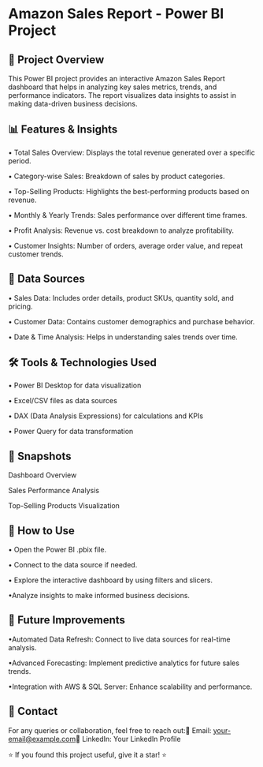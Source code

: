 # Amazon Sales Report - Power BI Project

## 📌 Project Overview

This Power BI project provides an interactive Amazon Sales Report dashboard that helps in analyzing key sales metrics, trends, and performance indicators. The report visualizes data insights to assist in making data-driven business decisions.

## 📊 Features & Insights

• Total Sales Overview: Displays the total revenue generated over a specific period.

• Category-wise Sales: Breakdown of sales by product categories.

• Top-Selling Products: Highlights the best-performing products based on revenue.

• Monthly & Yearly Trends: Sales performance over different time frames.

• Profit Analysis: Revenue vs. cost breakdown to analyze profitability.

• Customer Insights: Number of orders, average order value, and repeat customer trends.

## 📂 Data Sources

• Sales Data: Includes order details, product SKUs, quantity sold, and pricing.

• Customer Data: Contains customer demographics and purchase behavior.

• Date & Time Analysis: Helps in understanding sales trends over time.

## 🛠️ Tools & Technologies Used

• Power BI Desktop for data visualization

• Excel/CSV files as data sources

• DAX (Data Analysis Expressions) for calculations and KPIs

• Power Query for data transformation

## 📸 Snapshots

Dashboard Overview

Sales Performance Analysis

Top-Selling Products Visualization

## 📌 How to Use

• Open the Power BI .pbix file.

• Connect to the data source if needed.

• Explore the interactive dashboard by using filters and slicers.

•Analyze insights to make informed business decisions.

## 🚀 Future Improvements

•Automated Data Refresh: Connect to live data sources for real-time analysis.

•Advanced Forecasting: Implement predictive analytics for future sales trends.

•Integration with AWS & SQL Server: Enhance scalability and performance.

## 📧 Contact

For any queries or collaboration, feel free to reach out:📩 Email: your-email@example.com🔗 LinkedIn: Your LinkedIn Profile

⭐ If you found this project useful, give it a star! ⭐
